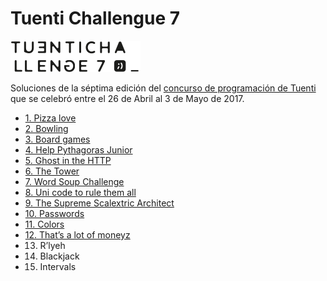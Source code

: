 # Tuenti Challengue 7

![](resources/img/logo.png?raw=true)

Soluciones de la séptima edición del [concurso de programación de Tuenti](https://contest.tuenti.net/Info/about) que se celebró entre el 26 de Abril al 3 de Mayo de 2017.

* [1. Pizza love](https://cdn.rawgit.com/gimco/programming-challenges/master/tuenti-contest-2017/01/01.html)
* [2. Bowling](https://cdn.rawgit.com/gimco/programming-challenges/master/tuenti-contest-2017/02/02.html)
* [3. Board games](https://cdn.rawgit.com/gimco/programming-challenges/master/tuenti-contest-2017/03/03.html)
* [4. Help Pythagoras Junior](https://cdn.rawgit.com/gimco/programming-challenges/master/tuenti-contest-2017/04/04.html)
* [5. Ghost in the HTTP](https://cdn.rawgit.com/gimco/programming-challenges/master/tuenti-contest-2017/05/05.html)
* [6. The Tower](https://cdn.rawgit.com/gimco/programming-challenges/master/tuenti-contest-2017/06/06.html)
* [7. Word Soup Challenge](https://cdn.rawgit.com/gimco/programming-challenges/master/tuenti-contest-2017/07/07.html)
* [8. Uni code to rule them all](https://cdn.rawgit.com/gimco/programming-challenges/master/tuenti-contest-2017/08/08.html)
* [9. The Supreme Scalextric Architect](https://cdn.rawgit.com/gimco/programming-challenges/master/tuenti-contest-2017/09/09.html)
* [10. Passwords](https://cdn.rawgit.com/gimco/programming-challenges/master/tuenti-contest-2017/10/10.html)
* [11. Colors](https://cdn.rawgit.com/gimco/programming-challenges/master/tuenti-contest-2017/11/11.html)
* [12. That’s a lot of moneyz](https://cdn.rawgit.com/gimco/programming-challenges/master/tuenti-contest-2017/12/12.html)
* 13. R’lyeh
* 14. Blackjack
* 15. Intervals
